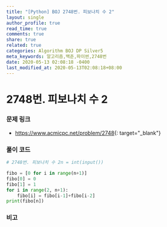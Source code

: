 ```yaml
---
title: "[Python] BOJ 2748번. 피보나치 수 2"
layout: single
author_profile: true
read_time: true
comments: true
share: true
related: true
categories: Algorithm BOJ DP Silver5
meta_keywords: 알고리즘,백준,파이썬,2748번
date: 2020-05-13 02:08:18 -0400
last_modified_at: 2020-05-13T02:08:18+08:00
---
```


# 2748번. 피보나치 수 2

### 문제 링크

- <https://www.acmicpc.net/problem/2748>{: target="\_blank"}

### 풀이 코드

```python
# 2748번. 피보나치 수 2n = int(input())

fibo = [0 for i in range(n+1)]
fibo[0] = 0
fibo[1] = 1
for i in range(2, n+1):
    fibo[i] = fibo[i-1]+fibo[i-2]
print(fibo[n])
```

### 비고
